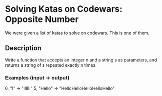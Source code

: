 # Solving Katas on Codewars: Opposite Number

We were given a list of katas to solve on codewars. This is one of them.

## Description
Write a function that accepts an integer n and a string s as parameters, and returns a string of s repeated exactly n times.

### Examples (input -> output)
6, "I"     -> "IIIIII"
5, "Hello" -> "HelloHelloHelloHelloHello"